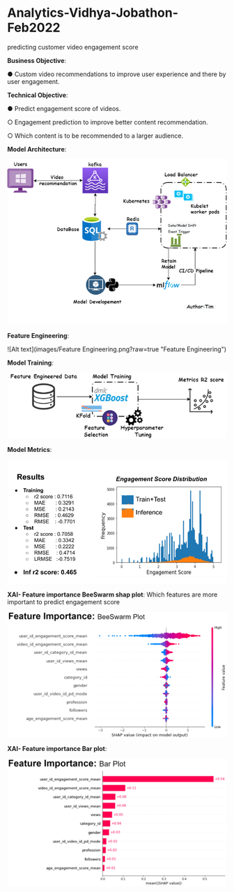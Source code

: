 # Analytics-Vidhya-Jobathon-Feb2022
predicting customer video engagement score 


**Business Objective**: 

● Custom video recommendations to improve user experience and
there by user engagement.

**Technical Objective**:

● Predict engagement score of videos.

  ○ Engagement prediction to improve better content recommendation.
  
  ○ Which content is to be recommended to a larger audience.


**Model Architecture**:

![Alt text](images/ModelArchitecture.png?raw=true "ModelArchitecture")


**Feature Engineering**:

![Alt text](images/Feature Engineering.png?raw=true "Feature Engineering")

**Model Training**:

![Alt text](images/Train.png?raw=true "Model Training")

**Model Metrics**:

![Alt text](images/Metrics.png?raw=true "Model Metrics")


**XAI- Feature importance BeeSwarm shap plot**: Which features are more important to predict engagement score 


<img src="images/featureImportanceBeeSwarm.PNG" width="600">

**XAI- Feature importance Bar plot**: 


![Alt text](images/featureImportanceBarplot.PNG?raw=true "feature importance")

